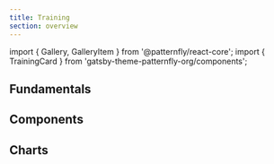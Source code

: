 ```yaml
---
title: Training
section: overview
---
```


import { Gallery, GalleryItem } from '@patternfly/react-core';
import { TrainingCard } from 'gatsby-theme-patternfly-org/components';

## Fundamentals

<Gallery hasGutter>
  <GalleryItem>
    <TrainingCard
      trainingType="react"
      title="PatternFly React basics"
      level="beginner"
      time="10 minutes"
      description="Build your first PatternFly component."
      katacodaId="react-basics"
    />
  </GalleryItem>
  <GalleryItem>
    <TrainingCard
      trainingType="react"
      title="Customize PatternFly"
      level="beginner"
      time="5 minutes"
      description="Learn how to customize components in PatternFly."
      katacodaId="react-customize"
    />
  </GalleryItem>
</Gallery>

## Components
<Gallery hasGutter>
  <GalleryItem>
    <TrainingCard
      trainingType="react-components"
      title="Table component: beginner"
      level="intermediate"
      time="45 minutes"
      description="Build a React table with pagination."
      katacodaId="table-intro"
    />
  </GalleryItem>
  <GalleryItem>
    <TrainingCard
      trainingType="react-components"
      title="Toolbar component with filter"
      level="intermediate"
      time="30 minutes"
      description="Build a React toolbar that is filterable."
      katacodaId="toolbar-filter"
    />
  </GalleryItem>
  <GalleryItem>
    <TrainingCard
      trainingType="react-components"
      title="Select component: beginner"
      level="intermediate"
      time="30 minutes"
      description="Build and customize a React select component."
      katacodaId="select"
    />
  </GalleryItem>
</Gallery>

## Charts

<Gallery hasGutter>
  <GalleryItem>
    <TrainingCard
      trainingType="react-charts"
      title="Area chart"
      level="beginner"
      time="10 minutes"
      description="Learn how to implement a React area chart."
      katacodaId="area-chart"
    />
  </GalleryItem>
  <GalleryItem>
    <TrainingCard
      trainingType="react-charts"
      title="Bar chart"
      level="beginner"
      time="10 minutes"
      description="Learn how to implement a React bar chart."
      katacodaId="bar-chart"
    />
  </GalleryItem>
  <GalleryItem>
    <TrainingCard
      trainingType="react-charts"
      title="Bullet chart"
      level="beginner"
      time="10 minutes"
      description="Learn how to implement a React bullet chart."
      katacodaId="bullet-chart"
    />
  </GalleryItem>
  <GalleryItem>
    <TrainingCard
      trainingType="react-charts"
      title="Donut chart"
      level="beginner"
      time="10 minutes"
      description="Learn how to implement a React donut chart."
      katacodaId="donut-chart"
    />
  </GalleryItem>
  <GalleryItem>
    <TrainingCard
      trainingType="react-charts"
      title="Donut utilization chart"
      level="beginner"
      time="12 minutes"
      description="Learn how to implement a React donut utilization chart."
      katacodaId="donut-utilization-chart"
    />
  </GalleryItem>
  <GalleryItem>
    <TrainingCard
      trainingType="react-charts"
      title="Line chart"
      level="beginner"
      time="10 minutes"
      description="Learn how to implement a React line chart."
      katacodaId="line-chart"
    />
  </GalleryItem>
  <GalleryItem>
    <TrainingCard
      trainingType="react-charts"
      title="Pie chart"
      level="beginner"
      time="10 minutes"
      description="Learn how to implement a React pie chart."
      katacodaId="pie-chart"
    />
  </GalleryItem>
  <GalleryItem>
    <TrainingCard
      trainingType="react-charts"
      title="Stack chart"
      level="beginner"
      time="10 minutes"
      description="Learn how to implement a React pie chart."
      katacodaId="stack-chart"
    />
  </GalleryItem>
  <GalleryItem>
    <TrainingCard
      trainingType="react-charts"
      title="Sparkline chart"
      level="beginner"
      time="12 minutes"
      description="Learn how to implement a React sparkline chart."
      katacodaId="sparkline-chart"
    />
  </GalleryItem>
</Gallery>

